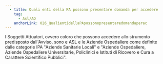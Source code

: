 ```yaml
---
  - title: Quali enti della PA possono presentare domanda per accedere al finanziamento dall'Avviso riferito alla Misura 1.2?
    tag:
      - Asl/AO
    anchorLink: 026_QualientidellaPApossonopresentaredomandaperac
---
```


I Soggetti Attuatori, ovvero coloro che possono accedere allo strumento predisposto dall'Avviso, sono e ASL e le Aziende Ospedaliere come definite dalle categorie IPA "Aziende Sanitarie Locali" e "Aziende Ospedaliere, Aziende Ospedaliere Universitarie, Policlinici e Istituti di Ricovero e Cura a Carattere Scientifico Pubblici".